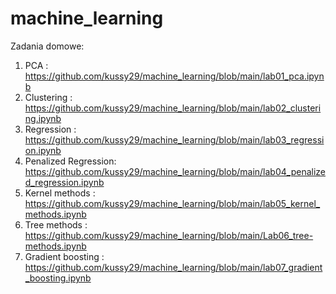 # machine_learning

Zadania domowe:
1. PCA : https://github.com/kussy29/machine_learning/blob/main/lab01_pca.ipynb
2. Clustering : https://github.com/kussy29/machine_learning/blob/main/lab02_clustering.ipynb
3. Regression : https://github.com/kussy29/machine_learning/blob/main/lab03_regression.ipynb
4. Penalized Regression: https://github.com/kussy29/machine_learning/blob/main/lab04_penalized_regression.ipynb
5. Kernel methods : https://github.com/kussy29/machine_learning/blob/main/lab05_kernel_methods.ipynb
6. Tree methods : https://github.com/kussy29/machine_learning/blob/main/Lab06_tree-methods.ipynb
7. Gradient boosting : https://github.com/kussy29/machine_learning/blob/main/lab07_gradient_boosting.ipynb
